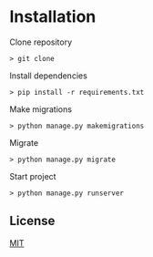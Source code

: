 # Installation

Clone repository
```
> git clone
```

Install dependencies

```
> pip install -r requirements.txt
```

Make migrations
```
> python manage.py makemigrations
```
Migrate
```
> python manage.py migrate
```
Start project
```
> python manage.py runserver
```

## License
[MIT](https://choosealicense.com/licenses/mit/)